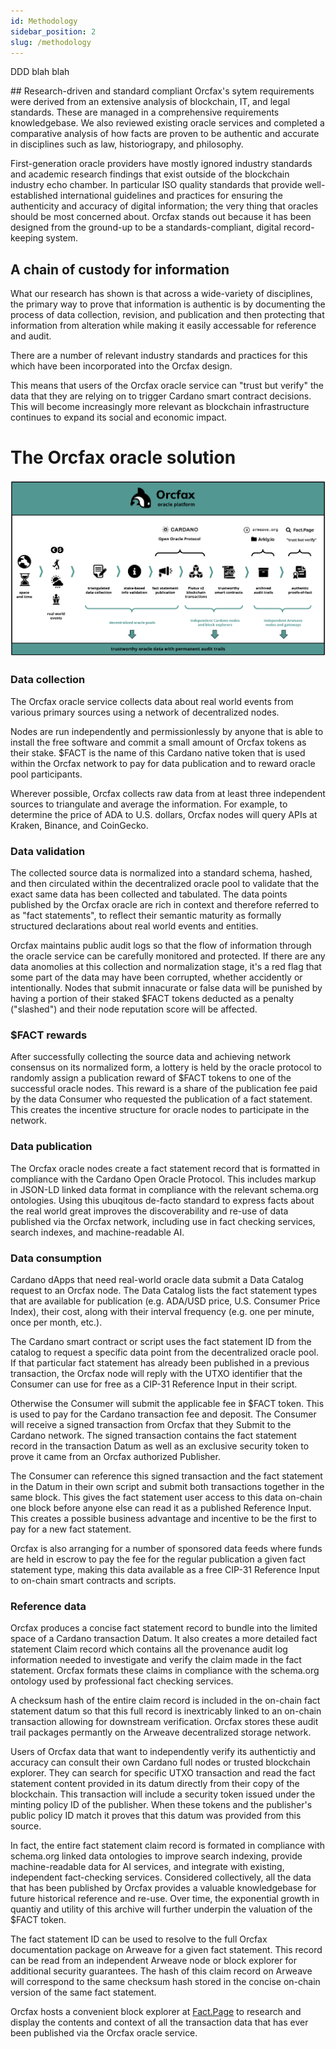 ```yaml
---
id: Methodology
sidebar_position: 2
slug: /methodology
---
```


DDD blah blah


<snip>
## Research-driven and standard compliant
Orcfax's sytem requirements were derived from an extensive analysis of blockchain, IT, and legal standards. These are managed in a comprehensive requirements knowledgebase. We also reviewed existing oracle services and completed a comparative analysis of how facts are proven to be authentic and accurate in disciplines such as law, historiograpy, and philosophy.

First-generation oracle providers have mostly ignored industry standards and academic research findings that exist outside of the blockchain industry echo chamber. In particular ISO quality standards that provide well-established international guidelines and practices for ensuring the authenticity and accuracy of digital information; the very thing that oracles should be most concerned about. Orcfax stands out because it has been designed from the ground-up to be a standards-compliant, digital record-keeping system.

## A chain of custody for information
What our research has shown is that across a wide-variety of disciplines, the primary way to prove that information is authentic is by documenting the process of data collection, revision, and publication and then protecting that information from alteration while making it easily accessable for reference and audit.

There are a number of relevant industry standards and practices for this which have been incorporated into the Orcfax design.

This means that users of the Orcfax oracle service can "trust but verify" the data that they are relying on to trigger Cardano smart contract decisions. This will become increasingly more relevant as blockchain infrastructure continues to expand its social and economic impact.
</snip>




# The Orcfax oracle solution

![Orcfax concept diagram](/img/orcfax-concept-diagram-label-march-2023.png)

### Data collection
The Orcfax oracle service collects data about real world events from various primary sources using a network of decentralized nodes.

Nodes are run independently and permissionlessly by anyone that is able to install the free software and commit a small amount of Orcfax tokens as their stake. $FACT is the name of this Cardano native token that is used within the Orcfax network to pay for data publication and to reward oracle pool participants.

Wherever possible, Orcfax collects raw data from at least three independent sources to triangulate and average the information. For example, to determine the price of ADA to U.S. dollars, Orcfax nodes will query APIs at Kraken, Binance, and CoinGecko.

### Data validation
The collected source data is normalized into a standard schema, hashed, and then circulated within the decentralized oracle pool to validate that the exact same data has been collected and tabulated. The data points published by the Orcfax oracle are rich in context and therefore referred to as "fact statements", to reflect their semantic maturity as formally structured declarations about real world events and entities.

Orcfax maintains public audit logs so that the flow of information through the oracle service can be carefully monitored and protected. If there are any data anomolies at this collection and normalization stage, it's a red flag that some part of the data may have been corrupted, whether accidently or intentionally. Nodes that submit innacurate or false data will be punished by having a portion of their staked $FACT tokens deducted as a penalty ("slashed") and their node reputation score will be affected.

### $FACT rewards
After successfully collecting the source data and achieving network consensus on its normalized form, a lottery is held by the oracle protocol to randomly assign a publication reward of $FACT tokens to one of the successful oracle nodes. This reward is a share of the publication fee paid by the data Consumer who requested the publication of a fact statement. This creates the incentive structure for oracle nodes to participate in the network.

### Data publication
The Orcfax oracle nodes create a fact statement record that is formatted in compliance with the Cardano Open Oracle Protocol. This includes markup in JSON-LD linked data format in compliance with the relevant schema.org ontologies. Using this ubuqitous de-facto standard to express facts about the real world great improves the discoverability and re-use of data published via the Orcfax network, including use in fact checking services, search indexes, and machine-readable AI.

### Data consumption
Cardano dApps that need real-world oracle data submit a Data Catalog request to an Orcfax node. The Data Catalog lists the fact statement types that are available for publication (e.g. ADA/USD price, U.S. Consumer Price Index), their cost, along with their interval frequency (e.g. one per minute, once per month, etc.).

The Cardano smart contract or script uses the fact statement ID from the catalog to request a specific data point from the decentralized oracle pool. If that particular fact statement has already been published in a previous transaction, the Orcfax node will reply with the UTXO identifier that the Consumer can use for free as a CIP-31 Reference Input in their script.

Otherwise the Consumer will submit the applicable fee in $FACT token. This is used to pay for the Cardano transaction fee and deposit. The Consumer will receive a signed transaction from Orcfax that they Submit to the Cardano network. The signed transaction contains the fact statement record in the transaction Datum as well as an exclusive security token to prove it came from an Orcfax authorized Publisher.

The Consumer can reference this signed transaction and the fact statement in the Datum in their own script and submit both transactions together in the same block. This gives the fact statement user access to this data on-chain one block before anyone else can read it as a published Reference Input. This creates a possible business advantage and incentive to be the first to pay for a new fact statement.

Orcfax is also arranging for a number of sponsored data feeds where funds are held in escrow to pay the fee for the regular publication a given fact statement type, making this data available as a free CIP-31 Reference Input to on-chain smart contracts and scripts.

### Reference data
Orcfax produces a concise fact statement record to bundle into the limited space of a Cardano transaction Datum. It also creates a more detailed fact statement Claim record which contains all the provenance audit log information needed to investigate and verify the claim made in the fact statement. Orcfax formats these claims in compliance with the schema.org ontology used by professional fact checking services.

A checksum hash of the entire claim record is included in the on-chain fact statement datum so that this full record is inextricably linked to an on-chain transaction allowing for downstream verification. Orcfax stores these audit trail packages permantly on the Arweave decentralized storage network.

Users of Orcfax data that want to independently verify its authentictiy and accuracy can consult their own Cardano full nodes or trusted blockchain explorer. They can search for specific UTXO transaction and read the fact statement content provided in its datum directly from their copy of the blockchain. This transaction will include a security token issued under the minting policy ID of the publisher. When these tokens and the publisher's public policy ID match it proves that this datum was provided from this source.

In fact, the entire fact statement claim record is formated in compliance with schema.org linked data ontologies to improve search indexing, provide machine-readable data for AI services, and integrate with existing, independent fact-checking services. Considered collectively, all the data that has been published by Orcfax provides a valuable knowledgebase for future historical reference and re-use. Over time, the exponential growth in quantiy and utility of this archive will further underpin the valuation of the $FACT token.

The fact statement ID can be used to resolve to the full Orcfax documentation package on Arweave for a given fact statement. This record can be read from an independent Arweave node or block explorer for additional security guarantees. The hash of this claim record on Arweave will correspond to the same checksum hash stored in the concise on-chain version of the same fact statement.

Orcfax hosts a convenient block explorer at [Fact.Page](https://fact.page) to research and display the contents and context of all the transaction data that has ever been published via the Orcfax oracle service.
